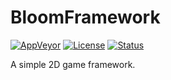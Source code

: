 # BloomFramework

[![AppVeyor](https://img.shields.io/appveyor/ci/BloomCreativeWorks/BloomFramework.svg?style=flat-square)](https://ci.appveyor.com/project/BloomCreativeWorks/bloomframework)
[![License](https://img.shields.io/badge/license-MIT-blue.svg?style=flat-square)](https://github.com/BloomCreativeWorks/BloomFramework/blob/master/LICENSE)
[![Status](https://img.shields.io/badge/status-WIP-black.svg?style=flat-square)](https://github.com/BloomCreativeWorks/BloomFramework)

A simple 2D game framework.
